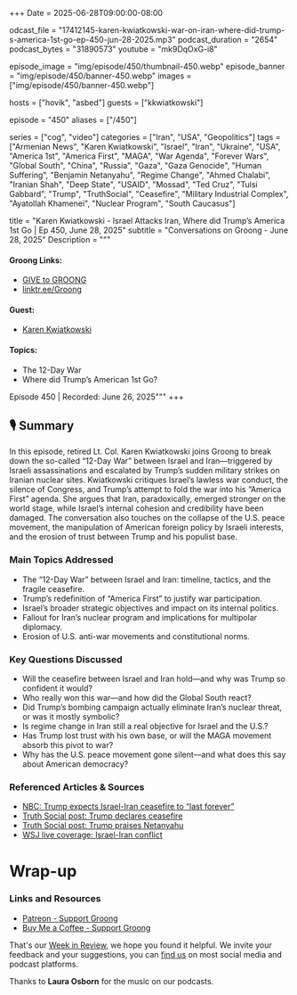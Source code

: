 +++
Date = 2025-06-28T09:00:00-08:00

odcast_file     = "17412145-karen-kwiatkowski-war-on-iran-where-did-trump-s-america-1st-go-ep-450-jun-28-2025.mp3"
podcast_duration = "2654"
podcast_bytes    = "31890573"
youtube = "mk9DqOxG-i8"

episode_image = "img/episode/450/thumbnail-450.webp"
episode_banner = "img/episode/450/banner-450.webp"
images = ["img/episode/450/banner-450.webp"]

hosts = ["hovik", "asbed"]
guests = ["kkwiatkowski"]

episode = "450"
aliases = ["/450"]

series = ["cog", "video"]
categories = ["Iran", "USA", "Geopolitics"]
tags = ["Armenian News", "Karen Kwiatkowski", "Israel", "Iran", "Ukraine", "USA", "America 1st", "America First", "MAGA", "War Agenda", "Forever Wars", "Global South", "China", "Russia", "Gaza", "Gaza Genocide", "Human Suffering", "Benjamin Netanyahu", "Regime Change", "Ahmed Chalabi", "Iranian Shah", "Deep State", "USAID", "Mossad", "Ted Cruz", "Tulsi Gabbard", "Trump", "TruthSocial", "Ceasefire", "Military Industrial Complex", "Ayatollah Khamenei", "Nuclear Program", "South Caucasus"]

title = "Karen Kwiatkowski - Israel Attacks Iran, Where did Trump’s America 1st Go | Ep 450, June 28, 2025"
subtitle = "Conversations on Groong - June 28, 2025"
Description = """

#### Groong Links:
* [GIVE to GROONG](https://podcasts.groong.org/donate)
* [linktr.ee/Groong](https://linktr.ee/groong)

#### Guest:
* [Karen Kwiatkowski](https://podcasts.groong.org/guest/kkwiatkowski)

#### Topics:
* The 12-Day War
* Where did Trump’s American 1st Go?

Episode 450 | Recorded: June 26, 2025"""
+++

## 🎙️ Summary

In this episode, retired Lt. Col. Karen Kwiatkowski joins Groong to break down the so-called “12-Day War” between Israel and Iran—triggered by Israeli assassinations and escalated by Trump’s sudden military strikes on Iranian nuclear sites. Kwiatkowski critiques Israel’s lawless war conduct, the silence of Congress, and Trump’s attempt to fold the war into his “America First” agenda. She argues that Iran, paradoxically, emerged stronger on the world stage, while Israel’s internal cohesion and credibility have been damaged. The conversation also touches on the collapse of the U.S. peace movement, the manipulation of American foreign policy by Israeli interests, and the erosion of trust between Trump and his populist base.

### **Main Topics Addressed**
- The “12-Day War” between Israel and Iran: timeline, tactics, and the fragile ceasefire.
- Trump’s redefinition of “America First” to justify war participation.
- Israel’s broader strategic objectives and impact on its internal politics.
- Fallout for Iran’s nuclear program and implications for multipolar diplomacy.
- Erosion of U.S. anti-war movements and constitutional norms.

### **Key Questions Discussed**
- Will the ceasefire between Israel and Iran hold—and why was Trump so confident it would?
- Who really won this war—and how did the Global South react?
- Did Trump’s bombing campaign actually eliminate Iran’s nuclear threat, or was it mostly symbolic?
- Is regime change in Iran still a real objective for Israel and the U.S.?
- Has Trump lost trust with his own base, or will the MAGA movement absorb this pivot to war?
- Why has the U.S. peace movement gone silent—and what does this say about American democracy?

### **Referenced Articles & Sources**
- [NBC: Trump expects Israel-Iran ceasefire to “last forever”](https://www.nbcnews.com/politics/donald-trump/trump-expects-israel-iran-ceasefire-last-forever-rcna214660)
- [Truth Social post: Trump declares ceasefire](https://truthsocial.com/@realDonaldTrump/posts/114724035571020048)
- [Truth Social post: Trump praises Netanyahu](https://truthsocial.com/@realDonaldTrump/posts/114730186433008075)
- [WSJ live coverage: Israel-Iran conflict](https://www.wsj.com/livecoverage/iran-israel-ceasefire-conflict-news)


# Wrap-up

### **Links and Resources**

* [Patreon - Support Groong](https://www.patreon.com/ann_groong)
* [Buy Me a Coffee - Support Groong](https://www.buymeacoffee.com/groong)

That's our [Week in Review](https://podcasts.groong.org/), we hope you found it helpful. We invite your feedback and your suggestions, you can [find us](https://linktr.ee/groong) on most social media and podcast platforms.

Thanks to __Laura Osborn__ for the music on our podcasts.

